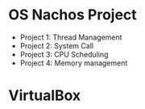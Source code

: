 # OS Nachos Project 
* Project 1: Thread Management
* Project 2: System Call 
* Project 3: CPU Scheduling
* Project 4: Memory management  

# VirtualBox 

  
  


